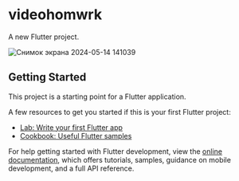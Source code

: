 # videohomwrk

A new Flutter project.


![Снимок экрана 2024-05-14 141039](https://github.com/yerdboy/flutter_topic6/assets/144227156/074fbfe4-63da-44f1-9156-ef71071bfdbd)

## Getting Started

This project is a starting point for a Flutter application.

A few resources to get you started if this is your first Flutter project:

- [Lab: Write your first Flutter app](https://docs.flutter.dev/get-started/codelab)
- [Cookbook: Useful Flutter samples](https://docs.flutter.dev/cookbook)

For help getting started with Flutter development, view the
[online documentation](https://docs.flutter.dev/), which offers tutorials,
samples, guidance on mobile development, and a full API reference.
